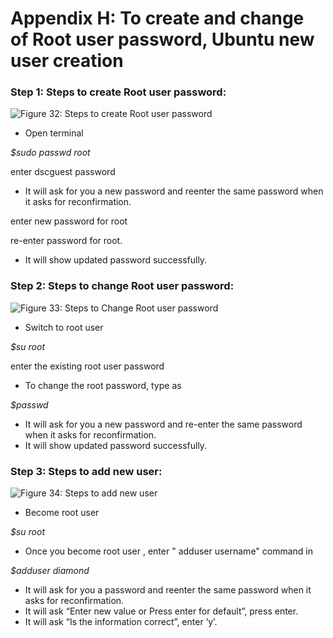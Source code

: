# Appendix H: To create and change of Root user password, Ubuntu new user creation

### **Step 1:** **Steps to create Root user password:**

![Figure 32: Steps to create Root user password](broken-reference)

* Open terminal

&#x20;      _$sudo passwd root_

&#x20;       enter dscguest password

* It will ask for you a new password and reenter the same password when it asks for reconfirmation.

&#x20;       enter new password for root

&#x20;       re-enter password for root.

* It will show updated password successfully.

### &#x20;**Step 2: Steps to change Root user password:**

![Figure 33: Steps to Change Root user password](broken-reference)

* Switch to root user

&#x20;       _$su root_

&#x20;       enter the existing root user password

* To change the root password, type as

&#x20;       _$passwd_

* It will ask for you a new password and re-enter the same password when it asks for reconfirmation.
* It will show updated password successfully.

### **Step 3: Steps to add new user:**

![Figure 34: Steps to add new user](broken-reference)

* Become root user

&#x20;      _$su root_

* Once you become root user , enter " adduser username" command in

&#x20;      _$adduser diamond_

* It will ask for you a password and reenter the same password when it asks for reconfirmation.
* It will ask “Enter new value or Press enter for default”, press enter.
* It will ask “Is the information correct”, enter ‘y’.
